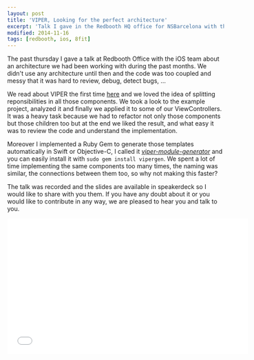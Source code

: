 ```yaml
---
layout: post
title: 'VIPER, Looking for the perfect architecture'
excerpt: 'Talk I gave in the Redbooth HQ office for NSBarcelona with the iOS team talking about the VIPER architecture'
modified: 2014-11-16
tags: [redbooth, ios, 8fit]
---
```


The past thursday I gave a talk at Redbooth Office with the iOS team about an architecture we had been working with during the past months. We didn't use any architecture until then and the code was too coupled and messy that it was hard to review, debug, detect bugs, ...

We read about VIPER the first time [here](http://www.objc.io/issue-13/viper.html) and we loved the idea of splitting reponsibilities in all those components. We took a look to the example project, analyzed it and finally we applied it to some of our ViewControllers. It was a heavy task because we had to refactor not only those components but those children too but at the end we liked the result, and what easy it was to review the code and understand the implementation.

Moreover I implemented a Ruby Gem to generate those templates automatically in Swift or Objective-C, I called it [_viper-module-generator_](https://github.com/pepicrft/viper-module-generator) and you can easily install it with `sudo gem install vipergen`. We spent a lot of time implementing the same components too many times, the naming was similar, the connections between them too, so why not making this faster?

The talk was recorded and the slides are available in speakerdeck so I would like to share with you them. If you have any doubt about it or you would like to contribute in any way, we are pleased to hear you and talk to you.

<!-- SpeakerDeck Presentation embed code -->
<script async class="speakerdeck-embed" data-id="1a7bab7042930132bd3b62fe72f26203" data-ratio="1.77777777777778" src="//speakerdeck.com/assets/embed.js"></script>
<iframe title="Presentation" width="560" height="315" src="//www.youtube.com/embed/OX4rLAJC7lw" frameborder="0" allowfullscreen></iframe>
